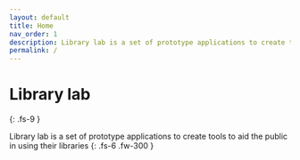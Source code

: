```yaml
---
layout: default
title: Home
nav_order: 1
description: Library lab is a set of prototype applications to create tools to aid the public in using their libraries
permalink: /
---
```


# Library lab
{: .fs-9 }

Library lab is a set of prototype applications to create tools to aid the public in using their libraries
{: .fs-6 .fw-300 }
